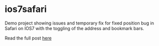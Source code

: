 ios7safari
==========

Demo project showing issues and temporary fix for fixed position bug in Safari on IOS7 with the toggling of the address and bookmark bars.

Read the full post [here](http://steveush.wordpress.com/2014/03/13/safari-on-ios7-address-and-bookmark-bars-fixed-position-bug/ "Read the post")
